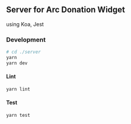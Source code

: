 ## Server for Arc Donation Widget

using Koa, Jest

### Development

```sh
# cd ./server
yarn
yarn dev
```

#### Lint

```sh
yarn lint
```

#### Test

```sh
yarn test
```
